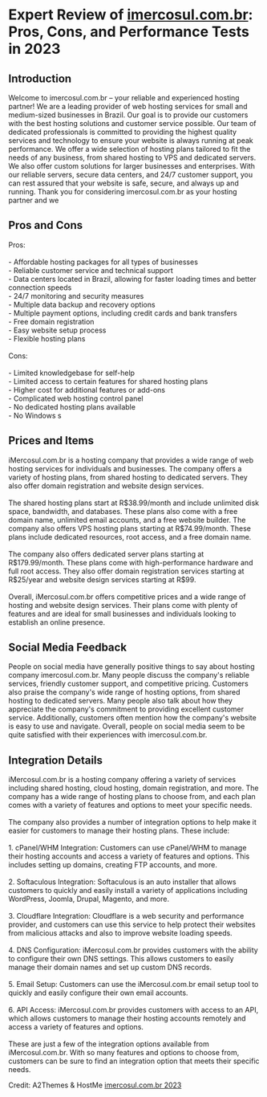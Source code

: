 <h1>Expert Review of <a href="https://a2themes.com/imercosulcombr-reviews">imercosul.com.br</a>: Pros, Cons, and Performance Tests in 2023</h1>
<h2>Introduction</h2>
Welcome to imercosul.com.br – your reliable and experienced hosting partner! We are a leading provider of web hosting services for small and medium-sized businesses in Brazil. Our goal is to provide our customers with the best hosting solutions and customer service possible. Our team of dedicated professionals is committed to providing the highest quality services and technology to ensure your website is always running at peak performance. We offer a wide selection of hosting plans tailored to fit the needs of any business, from shared hosting to VPS and dedicated servers. We also offer custom solutions for larger businesses and enterprises. With our reliable servers, secure data centers, and 24/7 customer support, you can rest assured that your website is safe, secure, and always up and running. Thank you for considering imercosul.com.br as your hosting partner and we
<h2>Pros and Cons</h2>
Pros:<br><br>- Affordable hosting packages for all types of businesses<br>- Reliable customer service and technical support<br>- Data centers located in Brazil, allowing for faster loading times and better connection speeds<br>- 24/7 monitoring and security measures<br>- Multiple data backup and recovery options<br>- Multiple payment options, including credit cards and bank transfers<br>- Free domain registration<br>- Easy website setup process<br>- Flexible hosting plans<br><br>Cons:<br><br>- Limited knowledgebase for self-help<br>- Limited access to certain features for shared hosting plans<br>- Higher cost for additional features or add-ons<br>- Complicated web hosting control panel<br>- No dedicated hosting plans available<br>- No Windows s
<h2>Prices and Items</h2>
iMercosul.com.br is a hosting company that provides a wide range of web hosting services for individuals and businesses. The company offers a variety of hosting plans, from shared hosting to dedicated servers. They also offer domain registration and website design services.<br><br>The shared hosting plans start at R$38.99/month and include unlimited disk space, bandwidth, and databases. These plans also come with a free domain name, unlimited email accounts, and a free website builder. The company also offers VPS hosting plans starting at R$74.99/month. These plans include dedicated resources, root access, and a free domain name.<br><br>The company also offers dedicated server plans starting at R$179.99/month. These plans come with high-performance hardware and full root access. They also offer domain registration services starting at R$25/year and website design services starting at R$99.<br><br>Overall, iMercosul.com.br offers competitive prices and a wide range of hosting and website design services. Their plans come with plenty of features and are ideal for small businesses and individuals looking to establish an online presence.
<h2>Social Media Feedback</h2>
People on social media have generally positive things to say about hosting company imercosul.com.br. Many people discuss the company's reliable services, friendly customer support, and competitive pricing. Customers also praise the company's wide range of hosting options, from shared hosting to dedicated servers. Many people also talk about how they appreciate the company's commitment to providing excellent customer service. Additionally, customers often mention how the company's website is easy to use and navigate. Overall, people on social media seem to be quite satisfied with their experiences with imercosul.com.br.
<h2>Integration Details</h2>
iMercosul.com.br is a hosting company offering a variety of services including shared hosting, cloud hosting, domain registration, and more. The company has a wide range of hosting plans to choose from, and each plan comes with a variety of features and options to meet your specific needs. <br><br>The company also provides a number of integration options to help make it easier for customers to manage their hosting plans. These include:<br><br>1. cPanel/WHM Integration: Customers can use cPanel/WHM to manage their hosting accounts and access a variety of features and options. This includes setting up domains, creating FTP accounts, and more.<br><br>2. Softaculous Integration: Softaculous is an auto installer that allows customers to quickly and easily install a variety of applications including WordPress, Joomla, Drupal, Magento, and more.<br><br>3. Cloudflare Integration: Cloudflare is a web security and performance provider, and customers can use this service to help protect their websites from malicious attacks and also to improve website loading speeds.<br><br>4. DNS Configuration: iMercosul.com.br provides customers with the ability to configure their own DNS settings. This allows customers to easily manage their domain names and set up custom DNS records.<br><br>5. Email Setup: Customers can use the iMercosul.com.br email setup tool to quickly and easily configure their own email accounts.<br><br>6. API Access: iMercosul.com.br provides customers with access to an API, which allows customers to manage their hosting accounts remotely and access a variety of features and options.<br><br>These are just a few of the integration options available from iMercosul.com.br. With so many features and options to choose from, customers can be sure to find an integration option that meets their specific needs.
<p>Credit: A2Themes & HostMe <a href="https://a2themes.com/imercosulcombr-reviews">imercosul.com.br 2023</a></p>